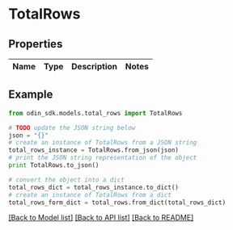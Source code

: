 # TotalRows


## Properties

Name | Type | Description | Notes
------------ | ------------- | ------------- | -------------

## Example

```python
from odin_sdk.models.total_rows import TotalRows

# TODO update the JSON string below
json = "{}"
# create an instance of TotalRows from a JSON string
total_rows_instance = TotalRows.from_json(json)
# print the JSON string representation of the object
print TotalRows.to_json()

# convert the object into a dict
total_rows_dict = total_rows_instance.to_dict()
# create an instance of TotalRows from a dict
total_rows_form_dict = total_rows.from_dict(total_rows_dict)
```
[[Back to Model list]](../README.md#documentation-for-models) [[Back to API list]](../README.md#documentation-for-api-endpoints) [[Back to README]](../README.md)


